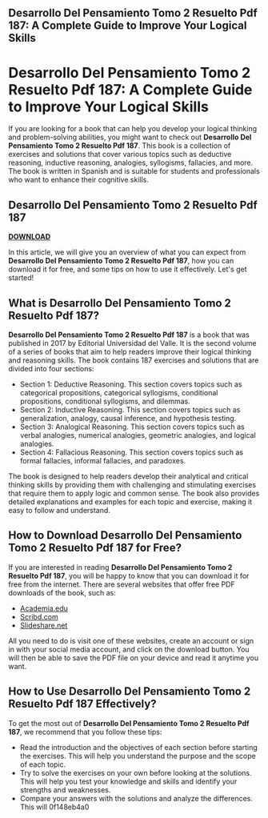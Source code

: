 ## Desarrollo Del Pensamiento Tomo 2 Resuelto Pdf 187: A Complete Guide to Improve Your Logical Skills

  
# Desarrollo Del Pensamiento Tomo 2 Resuelto Pdf 187: A Complete Guide to Improve Your Logical Skills
 
If you are looking for a book that can help you develop your logical thinking and problem-solving abilities, you might want to check out **Desarrollo Del Pensamiento Tomo 2 Resuelto Pdf 187**. This book is a collection of exercises and solutions that cover various topics such as deductive reasoning, inductive reasoning, analogies, syllogisms, fallacies, and more. The book is written in Spanish and is suitable for students and professionals who want to enhance their cognitive skills.
 
## Desarrollo Del Pensamiento Tomo 2 Resuelto Pdf 187


[**DOWNLOAD**](https://conttooperting.blogspot.com/?l=2tK35x)

 
In this article, we will give you an overview of what you can expect from **Desarrollo Del Pensamiento Tomo 2 Resuelto Pdf 187**, how you can download it for free, and some tips on how to use it effectively. Let's get started!
 
## What is Desarrollo Del Pensamiento Tomo 2 Resuelto Pdf 187?
 
**Desarrollo Del Pensamiento Tomo 2 Resuelto Pdf 187** is a book that was published in 2017 by Editorial Universidad del Valle. It is the second volume of a series of books that aim to help readers improve their logical thinking and reasoning skills. The book contains 187 exercises and solutions that are divided into four sections:
 
- Section 1: Deductive Reasoning. This section covers topics such as categorical propositions, categorical syllogisms, conditional propositions, conditional syllogisms, and dilemmas.
- Section 2: Inductive Reasoning. This section covers topics such as generalization, analogy, causal inference, and hypothesis testing.
- Section 3: Analogical Reasoning. This section covers topics such as verbal analogies, numerical analogies, geometric analogies, and logical analogies.
- Section 4: Fallacious Reasoning. This section covers topics such as formal fallacies, informal fallacies, and paradoxes.

The book is designed to help readers develop their analytical and critical thinking skills by providing them with challenging and stimulating exercises that require them to apply logic and common sense. The book also provides detailed explanations and examples for each topic and exercise, making it easy to follow and understand.
 
## How to Download Desarrollo Del Pensamiento Tomo 2 Resuelto Pdf 187 for Free?
 
If you are interested in reading **Desarrollo Del Pensamiento Tomo 2 Resuelto Pdf 187**, you will be happy to know that you can download it for free from the internet. There are several websites that offer free PDF downloads of the book, such as:

- [Academia.edu](https://www.academia.edu/37563881/Desarrollo_del_Pensamiento_Tomo_II_Resuelto)
- [Scribd.com](https://www.scribd.com/document/382885954/Desarrollo-Del-Pensamiento-Tomo-II-Resuelto)
- [Slideshare.net](https://www.slideshare.net/CarlosAlbertoGonzl3/desarrollo-del-pensamiento-tomo-ii-resuelto)

All you need to do is visit one of these websites, create an account or sign in with your social media account, and click on the download button. You will then be able to save the PDF file on your device and read it anytime you want.
 
## How to Use Desarrollo Del Pensamiento Tomo 2 Resuelto Pdf 187 Effectively?
 
To get the most out of **Desarrollo Del Pensamiento Tomo 2 Resuelto Pdf 187**, we recommend that you follow these tips:

- Read the introduction and the objectives of each section before starting the exercises. This will help you understand the purpose and the scope of each topic.
- Try to solve the exercises on your own before looking at the solutions. This will help you test your knowledge and skills and identify your strengths and weaknesses.
- Compare your answers with the solutions and analyze the differences. This will 0f148eb4a0
